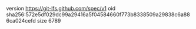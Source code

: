 version https://git-lfs.github.com/spec/v1
oid sha256:572e5df029dc99a29416a5f04584660f773b8338509a29838c6a886ca024cefd
size 6789
